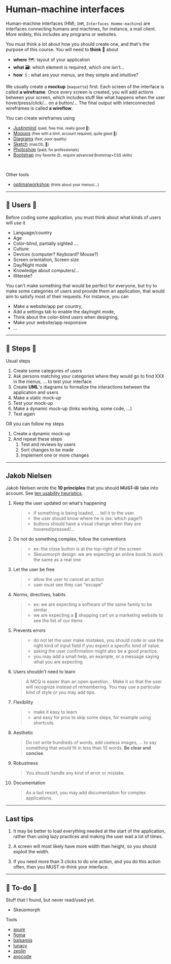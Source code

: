 # Human-machine interfaces

<div class="row row-cols-md-2 mt-4"><div>

Human-machine interfaces (HMI, `IHM`, `Interfaces Homme-machine`) are interfaces connecting humans and machines, for instance, a mail client. More widely, this includes any programs or websites. 

You must think a lot about how you should create one, and that's the purpose of this course. You will need to **think 🤔** about

* **where** 🗺️: layout of your application
* **what** 🗃️: which element is required, which one isn't...
* **how** 🖇️: what are your menus, are they simple and intuitive?

We usually create a **mockup** (`maquette`) first. Each screen of the interface is called **a wireframe**. Once every screen is created, you will add actions between your screen, which includes stuff like what happens when the user hover/press/click/... on a button/... The final output with interconnected wireframes is called **a wireflow**.
</div><div>

You can create wireframes using

* [Justinmind](https://www.justinmind.com/) <small>(paid, free trial, really good 🚀)</small>
* [Moqups](https://moqups.com/) <small>(free with a limit, account required, quite good 📌)</small>
* [Diagrams](https://app.diagrams.net/) <small>(fast, poor quality)</small>
* [Sketch](https://www.sketch.com/) <small>(macOS, 👻)</small>
* [Photoshop](https://www.adobe.com/products/photoshop.html) (<small>paid, for professionals)</small>
* [Bootstrap](https://getbootstrap.com/) <small>(my favorite 😍, require advanced Bootstrap+CSS skills)</small>

<br>

Other tools

* [optimalworkshop](https://www.optimalworkshop.com/) <small>(think about your menus/...)</small>
</div></div>

<hr class="sr">

## 👲 Users 👲

<div class="row row-cols-md-2"><div>

Before coding some application, you must think about what kinds of users will use it

* Language/country
* Age
* Color-blind, partially sighted ...
* Culture
* Devices (computer? Keyboard? Mouse?)
* Screen orientation, Screen size
* Day/Night mode
* Knowledge about computers/...
* Illiterate?
</div><div>

You can't make something that would be perfect for everyone, but try to make some categories of users and provide them an application, that would aim to satisfy most of their requests. For instance, you can

* Make a website/app per country,
* Add a settings tab to enable the day/night mode,
* Think about the color-blind users when designing,
* Make your website/app responsive
* ...
</div></div>

<hr class="sl">

## 📄 Steps 📄

<div class="row row-cols-md-2"><div>

Usual steps

1. Create some categories of users
2. Ask persons matching your categories where they would go to find XXX in the menus, ... to test your interface.
3. Create **UML**'s diagrams to formalize the interactions between the application and users
4. Make a static mock-up
5. Test your mock-up
6. Make a dynamic mock-up (links working, some code, ...)
7. Test again
</div><div>

OR you can follow my steps

1. Create a dynamic mock-up
2. And repeat these steps
   1. Test and reviews by users
   2. Sort changes to be made
   3. Implement one or more changes
</div></div>

<hr class="sr">

## Jakob Nielsen

Jakob Nielsen wrote the **10 principles** that you should <s>MUST 😠</s> take into account. See [ten usability heuristics](https://www.nngroup.com/articles/ten-usability-heuristics/).

<div class="row row-cols-md-2"><div>

1. Keep the user updated on what's happening

   > * if something is being loaded, ... tell it to the user.
   > * the user should know where he is (ex: which page?)
   > * buttons should have a visual change when they are hovered/pressed/...

2. Do not do something complex, follow the conventions

   > * ex: the close button is at the top-right of the screen
   > * Skeuomorph design: we are expecting an online book to work the same as a real one

3. Let the user be free

   > * allow the user to cancel an action
   > * user must see they can "escape"

4. Norms, directives, habits

   > * ex: we are expecting a software of the same family to be similar
   > * we are expecting a 🛒 shopping cart on a marketing website to see the list of our items

5. Prevents errors

   > * do not let the user make mistakes, you should code or use the right kind of input field if you expect a specific kind of value.
   > * asking the user confirmation might also be a good practice.
   > * you may add a small help, an example, or a message saying what you are expecting
</div><div>

6. Users shouldn't need to learn

   > A MCQ is easier than an open question... Make it so that the user will recognize instead of remembering. You may use a particular kind of style or you may add tips.

7. Flexibility

   > * make it easy to learn
   > * and easy for pros to skip some steps, for example using shortcuts.

8. Aesthetic

   > Do not write hundreds of words, add useless images, ... to say something that would fit in less than 10 words. **Be clear and concise**.

9. Robustness

   > You should handle any kind of error or mistake.

10. Documentation

    > As a last resort, you may add documentation for complex applications.
</div></div>

<hr class="sl">

## Last tips

1. It may be better to load everything needed at the start of the application, rather than using lazy practices and making the user wait a lot of times.

2. A screen will most likely have more width than height, so you should exploit the width.

3. If you need more than 3 clicks to do one action, and you do this action often, then you MUST re-think your interface.

<hr class="sep-both">

## 👻 To-do 👻

Stuff that I found, but never read/used yet.

<div class="row row-cols-md-2"><div>

* Skeuomorph
</div><div>

Tools

* [axure](https://www.axure.com/)
* [figma](https://www.figma.com/)
* [balsamiq](https://balsamiq.com/)
* [lunacy](https://icons8.com/lunacy)
* [zeplin](https://zeplin.io/)
* [avocode](https://avocode.com/)

</div></div>